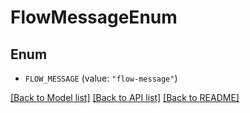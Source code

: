 # FlowMessageEnum

## Enum


* `FLOW_MESSAGE` (value: `"flow-message"`)


[[Back to Model list]](../README.md#documentation-for-models) [[Back to API list]](../README.md#documentation-for-api-endpoints) [[Back to README]](../README.md)


